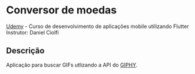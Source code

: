 # Conversor de moedas 
[Udemy](https://www.udemy.com/course/curso-completo-flutter-app-android-ios/) - Curso de desenvolvimento de aplicações mobile utilizando Flutter  
Instrutor: Daniel Ciolfi  


## Descrição  
Aplicação para buscar GIFs utlizando a API do [GIPHY](https://giphy.com/).